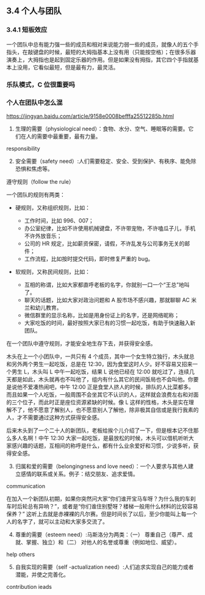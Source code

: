 
## 3.4 个人与团队

### 3.4.1 短板效应

一个团队中总有能力强一些的成员和相对来说能力弱一些的成员，就像人的五个手指头，在敲键盘的时候，最短的大拇指基本上没有用（只能按空格）；在很多乐器演奏上，大拇指也是起到固定乐器的作用。但是如果没有拇指，其它四个手指就基本上没用，它看似最短，但是最有力，最灵活。



### 乐队模式，C 位很重要吗


### 个人在团队中怎么混

https://jingyan.baidu.com/article/9158e0008befffa25512285b.html


1. 生理的需要（physiological need）：食物、水分、空气、睡眠等的需要。它们在人的需要中最重要，最有力量。

responsibility




2. 安全需要（safety need）:人们需要稳定、安全、受到保护、有秩序、能免除恐惧和焦虑等。

遵守规则（follow the rule）

一个团队的规则有两类：

- 硬规则，又称组织规则，比如：
    - 工作时间，比如 996、007；
    - 办公室纪律，比如不许使用机械键盘，不许带宠物，不许嗑瓜子儿，手机不许外放音乐；
    - 公司的 HR 规定，比如薪资保密，请假，不许乱发与公司事务无关的邮件；
    - 工作流程，比如按时提交代码，即时修复严重的 bug。

- 软规则，又称民间规则，比如：
    - 互相的称谓，比如大家都直呼老板的名字，你就别一口一个“王总”地叫了。
    - 聊天的话题，比如大家对政治问题和 A 股市场不感兴趣，那就聊聊 AC 米兰和幼儿教育。
    - 微信群里的显示名称，比如是用身份证上的名字，还是网络昵称；
    - 大家吃饭的时间，最好按照大家已有的习惯一起吃饭，有助于快速融入新团队。

在一个团队中遵守规则，才能安全地生存下去，并获得安全感。

木头在上一个小团队中，一共只有 4 个成员，其中一个女生特立独行，木头就总和另外两个男生一起吃饭，总是在 12:30，因为食堂这时人少。好不容易又招来一个男生 L，木头叫 L 中午一起吃饭，结果 L 说他已经在 12:00 就吃过了，连续几天都是如此，木头就再也不叫他了，组内有什么其它的民间饭局也不会叫他。你要是说他不爱凑热闹吧，中午 12:00 正是食堂人挤人的时候，排队的人比菜都多。而且如果一个人吃饭，一般周围不会坐其它不认识的人，这样就会浪费左右和对面的三个位子，而此时正是座位资源紧缺的时候。像 L 这样的性格，木头是实在理解不了，他不愿意了解别人，也不愿意别人了解他，除非极其自信或是我行我素的人，才不需要通过这种方式获得安全感。

后来木头到了一个二十人的新团队，老板给挨个儿介绍了一下，但是根本记不住那么多人名啊！中午 12:30 大家一起吃饭，是最放松的时候，木头可以借机听听大家感兴趣的话题，互相间的称呼是什么，都有什么业余爱好和习惯，少说多听，获得安全感。


3. 归属和爱的需要（belongingness and love need）：一个人要求与其他人建立感情的联系或关系。例子：结交朋友、追求爱情。

communication

在加入一个新团队初期，如果你突然问大家“你们谁开宝马车呀？为什么我的车刹车时后轮总有异响？”，或者是“你们谁住别墅呀？楼梯一般用什么材料的比较容易保养？” 这听上去就是赤裸裸的凡尔赛。但是时间长了以后，至少你能叫上每一个人的名字了，就可以主动和大家多交流了。


4. 尊重的需要（esteem need）:马斯洛分为两类：（一） 尊重自己（尊严、成就、掌握、独立）和（二） 对他人的名誉或尊重（例如地位、威望）。

help others


5. 自我实现的需要（self -actualization need）:人们追求实现自己的能力或者潜能，并使之完善化。

contribution ieads


